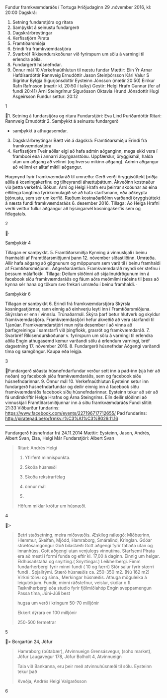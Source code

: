 Fundur framkvæmdaráðs í Tortuga
Þriðjudaginn 29 .nóvember 2016, kl: 20:00
Dagskrá:
1. Setning fundarstjóra og ritara
2. Samþykkt á seinustu fundargerð
3. Dagskrárbreytingar
4. Kerfisstjórn Pírata
5. Framtíðarsmiðja
6. Erindi frá framkvæmdastjóra
7. Svarbréf Ríkisendurskoðunar við fyrirspurn um sölu á varningi til erlendra
aðila.
8. Fundargerð húsnefndar.
9. Önnur mál
10.Verkefnaúthlutun til næstu fundar
Mættir:
Elín Ýr Arnar Hafdísardóttir
Rannveig Ernudóttir
Jason Steinþórsson
Kári Valur S
Sigríður Bylgja Sigurjónsdóttir
Eysteinn Jónsson (mætir 20:50)
Eiríkur Rafn Rafnsson (mætir kl. 20:50 í talky)
Gestir:
Helgi Hrafn Gunnar (fer af fundi 20:41)
Árni Steingrímur Sigurðsson
Oktavía Hrund Jónsdottir
Hugi Ásgeirsson
Fundur settur: 20:12

1

1. Setning á fundarstjóra og ritara
Fundarstjóri: Eva Lind Þuríðardóttir
Ritari: Rannveig Ernudóttir
2. Samþykkt á seinustu fundargerð
- samþykkt á athugasemdar.
3. Dagskrárbreytingar
Bætt við á dagskrá:
Framtiðarsmiðju
Erindi frá framkvæmdastjóra
4. Kerfisstjórn
Tveir aðilar eigi að hafa admin aðganginn, mega ekki vera í framboði eða í
annarri ábyrgðarstöðu.
Uppfærslur, öryggismál, halda utan um aðgang að vélinni (og hversu mikinn
aðgang). Admin aðgangur að vélinni er alltaf mikill aðgangur.

Hugmynd fyrir framkvæmdaráð til umræðu: Gerð verði öryggisúttekt þriðja
aðila á kosningakerfinu og tilheyrandi áhættuþáttum. Ákveðinn kostnaður við
þetta verkefni.
Bókun: Árni og Helgi Hrafn eru þeirrar skoðunar að eina eðlilega langtíma
fyrirkomulagið sé að hafa starfsmann, eða aðkeypta þjónustu, sem sér um
kerfið.
Ræðum kostnaðarliðinn varðandi öryggisúttekt á næsta fundi
framkvæmdaráðs 6. desember 2016.
Tillaga: Að Helga Hrafni verði veittur fullur aðgangur að hýsingarvél
kosningakerfis sem og félagatals.

2

·

Samþykkir 4

Tillagan er samþykkt.
5. Framtíðarsmiðja
Kynning á vinnuskjali í beinu framhaldi af Framtíðarsmiðjunni þann 12.
nóvember síðastliðinn. Umræða. Allir hafa aðgang að gögnunum og
möppunum sem varð til í beinu framhaldi af Framtíðarsmiðjunni.
Aðgerðaráætlun. Framkvæmdaráð myndi sér stefnu í þessum málaflokki.
Tillaga: Deilum slóðinni að skjalinu/drögunum inn á facebook síðu
framkvæmdaráðs og fáum aðra meðmlimi ráðsins til þess að kynna sér hana
og tökum svo frekari umræðu í beinu framhaldi.
·

Samþykkir 6

Tillagan er samþykkt
6. Erindi frá framkvæmdarstjóra
Skýrsla kosningastjórnar, rann einnig að einhverju leyti inn í
Framtíðarsmiðjuna. Skýrslan er enn í vinnslu.
Trúnaðarmál.
Skýra þarf betur hlutverk og skyldur framkvæmdastjóra. Framkvæmdastjóri
hefur ákveðið að vera starfandi til 1.janúar. Framkvæmdarstjóri mun nýta
desember í að vinna að þarfagreiningu í samstarfi við þingflokk, grasrót og
framkvæmdaráð.
7. Svarbréf Ríkisendurskoðunar v. fyrirspurn um sölu á varningi til erlendra
aðila
Engin athugasemd kemur varðandi sölu á erlendum varningi, bréf dagsetning
17. nóvember 2016.
8. Fundargerð húsnefndar
Aðgengi varðandi tíma og samgöngur. Kaupa eða leigja.

3

Fundargerð síðasta húsnefndarfundar verður sett inn á pad-inn (sjá hér að
neðan) og facebook síðu framkvæmdaráðs, sem og facebook síðu
húsnefndarinnar.
9. Önnur mál
10. Verkefnaúthlutun
Eysteinn setur inn fundargerð húsnefndarfundar og deilir einnig inn á
facebook síðu framkvæmdaráðs facebook síðu húsnefndarinnar.
Eysteinn tekur að sér að fá undirskriftir Helga Hrafns og Árna Steingríms.
Elín deilir slóðinni að vinnuskjali Framtíðarsmiðjunnar inn á síðu
framkvæmdaráðs
Fundi slitið: 21:33
Viðburður fundarins: https://www.facebook.com/events/227196717712655/
Pad fundarins: http://piratepad.be/p/frmkv.r%C3%A1%C3%B029.11.16
___________
Fundargerð húsnefndar frá 24.11.2014
Mættir:
Eysteinn, Jason, Andrés, Albert Svan, Elsa, Helgi Már
Fundarstjóri: Albert Svan
> Ritari: Andrés Helgi
>
> 1. Yfirferð minnispunkta.
> 2. Skoða húsnæði
> 3. Skoða rekstrarfélag
> 4. önnur mál
>
> 1.
> Höfum miklar kröfur um húsnæði.

4

>
> Betri staðsetning, meira miðsvæðis.
> Æskileg nálægð: Miðbærinn, Hlemmur, Skeifan, Mjódd, Hamraborg,
Smáralind,
> Kringlan.
> Góðar strætósamgöngur
> Góð bílastæði
> Gott aðgengi fyrir fatlaða utan og innanhúss.
> Gott aðgengi utan venjulegs vinnutíma.
> Starfsemi Pírata era að mesti í formi funda og eftir kl. 17,00 á daginn.
> Einnig um helgar.
> Eldhúsaðstaða og snyrting.( Snyrtingar.)
> Leikherbergi.
> Fimm fundarherbergi fyrir minni fundi ( 10 og færri)
> Stór salur fyrir stærri fundi .
> Spjallrými.
> Stærð húsnæðis ca. 250-350 m2. (Nú 162 m2)
> Virkni tölvu og síma.,
> Merkingar húsnæðis.
> Athuga möguleika á leigutekjum. Fundir, minni ráðstefnur, veislur, skólar
> o.fl.
> Tækniherbergi eða studio fyrir fjölmiðlahóp
> Engin sveppamengun
> Passa tíma, Júní-Júlí best
>
>
> hugsa um verð í kringum 50-70 milljónir
>
> Ekkert dýrara en 100 milljónir
>
> 250-500 fermetrar
>

5

> Borgartún 24, Jöfur
> Hamraborg (bútabær), Atvinnueign
> Grensásvegur, (soho market), Jöfur
> Laugavegur 178, Jöfur
> Bolholt 4, Atvinnueign
>
>
> Tala við Bankanna, eru þeir með atvinnuhúsnæði til sölu. Eysteinn tekur
það
>
> Kveðja,
> Andrés Helgi Valgarðsson

6

